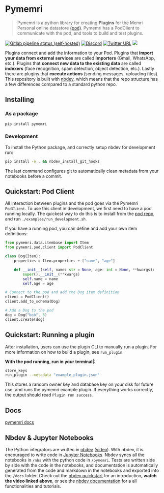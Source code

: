 # Pymemri
> Pymemri is a python library for creating <b>Plugins</b> for the Memri Personal online datastore <a href='https://gitlab.memri.io/memri/pod'>(pod)</a>. Pymemri has a PodClient to communicate with the pod, and tools to build and test plugins.


[![Gitlab pipeline status (self-hosted)](https://img.shields.io/gitlab/pipeline/memri/pymemri/dev?gitlab_url=https%3A%2F%2Fgitlab.memri.io&label=CI&logo=gitlab&style=plastic)](https://gitlab.memri.io/memri/pymemri/-/pipelines/latest)
[![Discord](https://img.shields.io/discord/799216875480678430?color=blue&label=Discord&logo=discord&style=plastic)](https://discord.gg/BcRfajJk4k)
[![Twitter URL](https://img.shields.io/twitter/url?label=%40YourMemri&logo=twitter&style=plastic&url=https%3A%2F%2Ftwitter.com%2FYourMemri)](https://twitter.com/YourMemri)
<a href="https://pypi.org/project/pymemri/"><img src="https://pepy.tech/badge/pymemri" /></a>

Plugins connect and add the information to your Pod. Plugins that <b>import your data from external services</b> are called **Importers** (Gmail, WhatsApp, etc.). Plugins that <b>connect new data to the existing data</b> are called  **indexers** (face recognition, spam detection, object detection, etc.). Lastly there are plugins that <b>execute actions</b> (sending messages, uploading files). This repository is built with [nbdev](https://github.com/fastai/nbdev), which means that the repo structure has a few differences compared to a standard python repo. 

## Installing

### As a package
```bash
pip install pymemri
```

### Development
To install the Python package, and correctly setup nbdev for development run:
```bash
pip install -e . && nbdev_install_git_hooks
```
The last command configures git to automatically clean metadata from your notebooks before a commit.

## Quickstart: Pod Client

All interaction between plugins and the pod goes via the Pymemri `PodClient`. To use this client in development, we first need to have a pod running locally. The quickest way to do this is to install from the [pod repo](https://gitlab.memri.io/memri/pod), and run `./examples/run_development.sh`.

If you have a running pod, you can define and add your own item definitions:

```python
from pymemri.data.itembase import Item
from pymemri.pod.client import PodClient

class Dog(Item):
    properties = Item.properties + ["name", "age"]

    def __init__(self, name: str = None, age: int = None, **kwargs):
        super().__init__(**kwargs)
        self.name = name
        self.age = age

# Connect to the pod and add the Dog item definition
client = PodClient()
client.add_to_schema(Dog)

# Add a Dog to the pod
dog = Dog("bob", 3)
client.create(dog)
```

## Quickstart: Running a plugin

After installation, users can use the plugin CLI to manually run a plugin. For more information on how to build a plugin, see `run_plugin`.

<b>With the pod running, run in your terminal|: </b>

```bash
store_keys
run_plugin --metadata "example_plugin.json"
```

This stores a random owner key and database key on your disk for future use, and runs the pymemri example plugin. If everything works correctly, the output should read `Plugin run success.`

## Docs

[pymemri docs](https://docs.memri.io/component-architectures/plugins/readme/)

## Nbdev & Jupyter Notebooks
The Python integrators are written in [nbdev](https://nbdev.fast.ai/) ([video](https://www.youtube.com/watch?v=9Q6sLbz37gk&t=1301s)). With nbdev, it is encouraged to write code in 
[Jupyter Notebooks](https://jupyter.readthedocs.io/en/latest/install/notebook-classic.html). Nbdev syncs all the notebooks in `/nbs` with the python code in `/pymemri`. Tests are written side by side with the code in the notebooks, and documentation is automatically generated from the code and markdown in the notebooks and exported into the `/docs` folder. Check out the [nbdev quickstart](wiki/nbdev_quickstart.md) for an introduction, **watch the video linked above**, or see the [nbdev documentation](https://nbdev.fast.ai/) for a all functionalities and tutorials.
